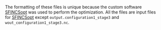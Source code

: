 The formatting of these files is unique because the custom software [SFINCSopt](https://github.com/leebr48/SFINCSopt) was used to perform the optimization. All the files are input files for [SFINCSopt](https://github.com/leebr48/SFINCSopt) except `output.configuration1_stage3` and `wout_configuration1_stage3.nc`.
